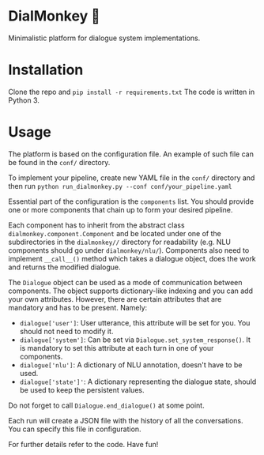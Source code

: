 # DialMonkey 🙊

Minimalistic platform for dialogue system implementations.

# Installation

Clone the repo and `pip install -r requirements.txt`
The code is written in Python 3.

# Usage

The platform is based on the configuration file.
An example of such file can be found in the `conf/` directory.

To implement your pipeline, create new YAML file in the `conf/` directory and then run
`python run_dialmonkey.py --conf conf/your_pipeline.yaml`

Essential part of the configuration is the `components` list.
You should provide one or more components that chain up to form your desired pipeline.

Each component has to inherit from the abstract class
`dialmonkey.component.Component` and be located under one of the subdirectories in the `dialmonkey//` directory  for readability
(e.g. NLU components should go under `dialmonkey/nlu/`).
Components also need to implement `__call__()` method which takes a dialogue object, does the work and returns the modified dialogue.

The `Dialogue` object can be used as a mode of communication between components.
The object supports dictionary-like indexing and you can add your own attributes.
However, there are certain attributes that are mandatory and has to be present.
Namely:
 - `dialogue['user']`: User utterance, this attribute will be set for you. You should not need to modify it.
 - `dialogue['system']`: Can be set via `Dialogue.set_system_response()`. It is mandatory to set this attribute at each turn in one of your components.
 - `dialogue['nlu']`: A dictionary of NLU annotation, doesn't have to be used.
 - `dialogue['state']'`: A dictionary representing the dialogue state, should be used to keep the persistent values.
 
Do not forget to call `Dialogue.end_dialogue()` at some point.

Each run will create a JSON file with the history of all the conversations.
You can specify this file in configuration.

For further details refer to the code.
Have fun!
